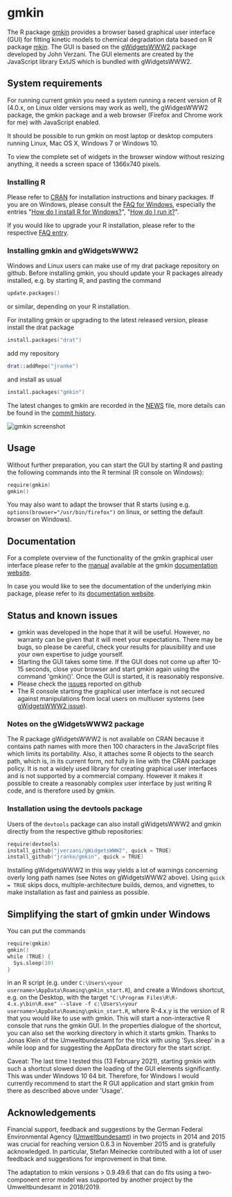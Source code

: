 # gmkin

The R package [gmkin](https://pkgdown.jrwb.de/gmkin)
provides a browser based graphical user interface (GUI) for
fitting kinetic models to chemical degradation data based on R package
[mkin](https://pkgdown.jrwb.de/mkin). The GUI is based on the
[gWidgetsWWW2](http://github.com/jverzani/gWidgetsWWW2) package developed by
John Verzani. The GUI elements are created by the JavaScript library
ExtJS which is bundled with gWidgetsWWW2.

## System requirements

For running current gmkin you need a system running a recent version of
R (4.0.x, on Linux older versions may work as well), the gWidgesWWW2 package,
the gmkin package and a web browser (Firefox and Chrome work for me) with
JavaScript enabled.

It should be possible to run gmkin on most laptop or desktop computers running
Linux, Mac OS X, Windows 7 or Windows 10. 

To view the complete set of widgets in the browser window without resizing
anything, it needs a screen space of 1366x740 pixels.

### Installing R

Please refer to [CRAN](http://cran.r-project.org) for installation instructions
and binary packages. If you are on Windows, please consult the
[FAQ for Windows](http://cran.r-project.org/bin/windows/base/rw-FAQ.html), especially
the entries
"[How do I install R for Windows?](http://cran.r-project.org/bin/windows/base/rw-FAQ.html#How-do-I-install-R-for-Windows_003f)",
"[How do I run it?](http://cran.r-project.org/bin/windows/base/rw-FAQ.html#How-do-I-run-it_003f)".

If you would like to upgrade your R installation, please refer to the
respective
[FAQ entry](http://cran.r-project.org/bin/windows/base/rw-FAQ.html#What_0027s-the-best-way-to-upgrade_003f).

### Installing gmkin and gWidgetsWWW2

Windows and Linux users can make use of my drat
package repository on github. Before installing gmkin, you should update
your R packages already installed, e.g. by starting R, and pasting the
command

```s
update.packages()
```

or similar, depending on your R installation.

For installing gmkin or upgrading to the latest released version, please
install the drat package

```s
install.packages("drat")
```

add my repository

```s
drat::addRepo("jranke")
```

and install as usual

```s
install.packages("gmkin")
```

The latest changes to gmkin are recorded in the
[NEWS](https://github.com/jranke/gmkin/blob/master/NEWS.md) file,
more details can be found in the
[commit history](https://github.com/jranke/gmkin/commits/master).

![gmkin screenshot](gmkin_screenshot.png)

## Usage

Without further preparation, you can start the GUI by starting R and pasting the following
commands into the R terminal (R console on Windows):

```s
require(gmkin)
gmkin()
```

You may also want to adapt the browser that R starts (using e.g.
`options(browser="/usr/bin/firefox")` on linux, or setting the default browser
on Windows).

## Documentation

For a complete overview of the functionality of the gmkin graphical user
interface please refer to the
[manual](https://pkgdown.jrwb.de/gmkin/articles/gmkin_manual.html)
available at the gmkin [documentation website](https://pkgdown.jrwb.de/gmkin).

In case you would like to see the documentation of the underlying mkin package, please
refer to its
[documentation website](https://pkgdown.jrwb.de/mkin).

## Status and known issues

- gmkin was developed in the hope that it will be useful. However, no warranty can be
  given that it will meet your expectations. There may be bugs, so please be
  careful, check your results for plausibility and use your own expertise to judge
  yourself.
- Starting the GUI takes some time. If the GUI does not come up after 10-15
  seconds, close your browser and start gmkin again using the command 'gmkin()'.
  Once the GUI is started, it is reasonably responsive.
- Please check the [issues](https://github.com/jranke/gmkin/issues) reported on github
- The R console starting the graphical user interface is not secured against manipulations
  from local users on multiuser systems
  (see [gWidgetsWWW2 issue](https://github.com/jverzani/gWidgetsWWW2/issues/22)).

### Notes on the gWidgetsWWW2 package

The R package gWidgetsWWW2 is not available on CRAN because it contains
path names with more then 100 characters in the JavaScript files which limits
its portability.  Also, it attaches some R objects to the search path, which is,
in its current form, not fully in line with the CRAN package policy. It is not
a widely used library for creating graphical user interfaces and is not supported
by a commercial company. However it makes it possible to create a reasonably
complex user interface by just writing R code, and is therefore used by gmkin.

### Installation using the devtools package

Users of the `devtools` package can also install gWidgetsWWW2 and gmkin directly from
the respective github repositories:

```s
require(devtools)
install_github("jverzani/gWidgetsWWW2", quick = TRUE)
install_github("jranke/gmkin", quick = TRUE)
```

Installing gWidgetsWWW2 in this way yields a lot of warnings concerning overly
long path names (see Notes on gWidgetsWWW2 above).  Using `quick = TRUE` skips
docs, multiple-architecture builds, demos, and vignettes, to make installation
as fast and painless as possible.

## Simplifying the start of gmkin under Windows

You can put the commands

```s
require(gmkin)
gmkin()
while (TRUE) {
  Sys.sleep(10)
}
```

in an R script (e.g. under `C:\Users\<your username>\AppData\Roaming\gmkin_start.R`),
and create a Windows shortcut, e.g. on the Desktop, with the target
`"C:\Program Files\R\R-4.x.y\bin\R.exe" --slave -f c:\Users\<your username>\AppData\Roaming\gmkin_start.R`,
where R-4.x.y is the version of R that you would like to use with gmkin.  This
will start a non-interactive R console that runs the gmkin GUI. In the
properties dialogue of the shortcut, you can also set the working directory in
which it starts gmkin.  Thanks to Jonas Klein of the Umweltbundesamt for the
trick with using 'Sys.sleep' in a while loop and for suggesting the AppData
directory for the start script.

Caveat: The last time I tested this (13 February 2021), starting gmkin with
such a shortcut slowed down the loading of the GUI elements significantly. This
was under Windows 10 64 bit. Therefore, for Windows I would currently recommend
to start the R GUI application and start gmkin from there as described above
under 'Usage'.

## Acknowledgements

Financial support, feedback and suggestions by the German Federal Environmental
Agency ([Umweltbundesamt](http://www.umweltbundesamt.de)) in two projects in
2014 and 2015 was crucial for reaching version 0.6.3 in November 2015 and is
gratefully acknowledged. In particular, Stefan Meinecke contributed with a lot
of user feedback and suggestions for improvement in that time.

The adaptation to mkin versions > 0.9.49.6 that can do fits using a two-component
error model was supported by another project by the Umweltbundesamt in 2018/2019.
